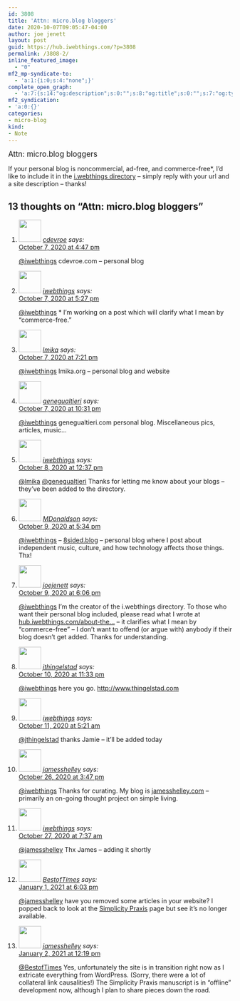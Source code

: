 ```yaml
---
id: 3808
title: 'Attn: micro.blog bloggers'
date: 2020-10-07T09:05:47-04:00
author: joe jenett
layout: post
guid: https://hub.iwebthings.com/?p=3808
permalink: /3808-2/
inline_featured_image:
  - "0"
mf2_mp-syndicate-to:
  - 'a:1:{i:0;s:4:"none";}'
complete_open_graph:
  - 'a:7:{s:14:"og:description";s:0:"";s:8:"og:title";s:0:"";s:7:"og:type";s:0:"";s:12:"twitter:card";s:7:"summary";s:15:"twitter:creator";s:0:"";s:19:"twitter:description";s:0:"";s:8:"og:image";s:0:"";}'
mf2_syndication:
- 'a:0:{}'
categories:
- micro-blog
kind:
- Note
---
```

<big>Attn: micro.blog bloggers</big>

If your personal blog is noncommercial, ad-free, and commerce-free*, I&#8217;d like to include it in the [i.webthings directory](https://directory.iwebthings.com/) &#8211; simply reply with your url and a site description &#8211; thanks!

<h2 id="comments-title">13 thoughts on “Attn: micro.blog bloggers”		</h2>


<ol class="commentlist">
<li class="comment even thread-even depth-1 u-comment h-cite h-entry p-comment" id="li-comment-548">
<article id="comment-548" class="comment " itemprop="comment" itemscope="" itemtype="http://schema.org/Comment">
<footer>
<address class="comment-author p-author author vcard hcard h-card" itemprop="creator" itemscope="" itemtype="http://schema.org/Person">
<img alt="" src="https://micro.blog/cdevroe/avatar.jpg" srcset="https://micro.blog/cdevroe/avatar.jpg 2x" class="avatar avatar-50 photo avatar-default local-avatar u-photo" itemprop="image" loading="lazy" width="50" height="50">				<cite class="fn p-name" itemprop="name"><a href="https://micro.blog/cdevroe" rel="external nofollow ugc" class="u-url url">cdevroe</a></cite> <span class="says">says:</span>					</address>
<!-- .comment-author .vcard -->

<div class="comment-meta commentmetadata">
<a href="https://micro.blog/cdevroe/10376724"><time class="updated published dt-updated dt-published" datetime="2020-10-07T16:47:58-04:00" itemprop="datePublished dateModified dateCreated">
October 7, 2020 at 4:47 pm						</time></a>
			</div>
<!-- .comment-meta .commentmetadata -->
</footer>

<div class="comment-content e-content p-summary p-name" itemprop="text name description">
<p><a href="https://micro.blog/iwebthings" rel="nofollow ugc">@iwebthings</a> cdevroe.com – personal blog</p>
</div>

<div class="reply">
	</div>
<!-- .reply -->
</article><!-- #comment-## -->
</li>
<!-- #comment-## -->
<li class="comment odd alt thread-odd thread-alt depth-1 u-comment h-cite h-entry p-comment" id="li-comment-549">
<article id="comment-549" class="comment " itemprop="comment" itemscope="" itemtype="http://schema.org/Comment">
<footer>
<address class="comment-author p-author author vcard hcard h-card" itemprop="creator" itemscope="" itemtype="http://schema.org/Person">
<img alt="" src="https://secure.gravatar.com/avatar/0bf0445b4e4b39f830b186b7e23195a1?s=50&amp;d=identicon&amp;r=pg" class="avatar avatar-50 photo avatar-default local-avatar u-photo" itemprop="image" loading="lazy" width="50" height="50">				<cite class="fn p-name" itemprop="name"><a href="https://micro.blog/iwebthings" rel="external nofollow ugc" class="u-url url">iwebthings</a></cite> <span class="says">says:</span>					</address>
<!-- .comment-author .vcard -->

<div class="comment-meta commentmetadata">
<a href="https://micro.blog/iwebthings/10376824"><time class="updated published dt-updated dt-published" datetime="2020-10-07T17:27:32-04:00" itemprop="datePublished dateModified dateCreated">
October 7, 2020 at 5:27 pm						</time></a>
			</div>
<!-- .comment-meta .commentmetadata -->
</footer>

<div class="comment-content e-content p-summary p-name" itemprop="text name description">
<p><a href="https://micro.blog/iwebthings" rel="nofollow ugc">@iwebthings</a> * I’m working on a post which will clarify what I mean by “commerce-free.”</p>
</div>

<div class="reply">
	</div>
<!-- .reply -->
</article><!-- #comment-## -->
</li>
<!-- #comment-## -->
<li class="comment even thread-even depth-1 u-comment h-cite h-entry p-comment" id="li-comment-550">
<article id="comment-550" class="comment " itemprop="comment" itemscope="" itemtype="http://schema.org/Comment">
<footer>
<address class="comment-author p-author author vcard hcard h-card" itemprop="creator" itemscope="" itemtype="http://schema.org/Person">
<img alt="" src="https://micro.blog/lmika/avatar.jpg" srcset="https://micro.blog/lmika/avatar.jpg 2x" class="avatar avatar-50 photo avatar-default local-avatar u-photo" itemprop="image" loading="lazy" width="50" height="50">				<cite class="fn p-name" itemprop="name"><a href="https://micro.blog/lmika" rel="external nofollow ugc" class="u-url url">lmika</a></cite> <span class="says">says:</span>					</address>
<!-- .comment-author .vcard -->

<div class="comment-meta commentmetadata">
<a href="https://micro.blog/lmika/10377118"><time class="updated published dt-updated dt-published" datetime="2020-10-07T19:21:14-04:00" itemprop="datePublished dateModified dateCreated">
October 7, 2020 at 7:21 pm						</time></a>
			</div>
<!-- .comment-meta .commentmetadata -->
</footer>

<div class="comment-content e-content p-summary p-name" itemprop="text name description">
<p><a href="https://micro.blog/iwebthings" rel="nofollow ugc">@iwebthings</a> lmika.org – personal blog and website</p>
</div>

<div class="reply">
	</div>
<!-- .reply -->
</article><!-- #comment-## -->
</li>
<!-- #comment-## -->
<li class="comment odd alt thread-odd thread-alt depth-1 u-comment h-cite h-entry p-comment" id="li-comment-552">
<article id="comment-552" class="comment " itemprop="comment" itemscope="" itemtype="http://schema.org/Comment">
<footer>
<address class="comment-author p-author author vcard hcard h-card" itemprop="creator" itemscope="" itemtype="http://schema.org/Person">
<img alt="" src="https://www.gravatar.com/avatar/b8239ea5bc7b33b679e24f97f21ee4f0?s=96&amp;d=https%3A%2F%2Fmicro.blog%2Fimages%2Fblank_avatar.png" srcset="https://www.gravatar.com/avatar/b8239ea5bc7b33b679e24f97f21ee4f0?s=96&amp;d=https%3A%2F%2Fmicro.blog%2Fimages%2Fblank_avatar.png 2x" class="avatar avatar-50 photo avatar-default local-avatar u-photo" itemprop="image" loading="lazy" width="50" height="50">				<cite class="fn p-name" itemprop="name"><a href="https://micro.blog/genegualtieri" rel="external nofollow ugc" class="u-url url">genegualtieri</a></cite> <span class="says">says:</span>					</address>
<!-- .comment-author .vcard -->

<div class="comment-meta commentmetadata">
<a href="https://micro.blog/genegualtieri/10378046"><time class="updated published dt-updated dt-published" datetime="2020-10-07T22:31:57-04:00" itemprop="datePublished dateModified dateCreated">
October 7, 2020 at 10:31 pm						</time></a>
			</div>
<!-- .comment-meta .commentmetadata -->
</footer>

<div class="comment-content e-content p-summary p-name" itemprop="text name description">
<p><a href="https://micro.blog/iwebthings" rel="nofollow ugc">@iwebthings</a> genegualtieri.com personal blog. Miscellaneous pics, articles, music…</p>
</div>

<div class="reply">
	</div>
<!-- .reply -->
</article><!-- #comment-## -->
</li>
<!-- #comment-## -->
<li class="comment even thread-even depth-1 u-comment h-cite h-entry p-comment" id="li-comment-555">
<article id="comment-555" class="comment " itemprop="comment" itemscope="" itemtype="http://schema.org/Comment">
<footer>
<address class="comment-author p-author author vcard hcard h-card" itemprop="creator" itemscope="" itemtype="http://schema.org/Person">
<img alt="" src="https://secure.gravatar.com/avatar/0bf0445b4e4b39f830b186b7e23195a1?s=50&amp;d=identicon&amp;r=pg" class="avatar avatar-50 photo avatar-default local-avatar u-photo" itemprop="image" loading="lazy" width="50" height="50">				<cite class="fn p-name" itemprop="name"><a href="https://micro.blog/iwebthings" rel="external nofollow ugc" class="u-url url">iwebthings</a></cite> <span class="says">says:</span>					</address>
<!-- .comment-author .vcard -->

<div class="comment-meta commentmetadata">
<a href="https://micro.blog/iwebthings/10381468"><time class="updated published dt-updated dt-published" datetime="2020-10-08T12:37:26-04:00" itemprop="datePublished dateModified dateCreated">
October 8, 2020 at 12:37 pm						</time></a>
			</div>
<!-- .comment-meta .commentmetadata -->
</footer>

<div class="comment-content e-content p-summary p-name" itemprop="text name description">
<p><a href="https://micro.blog/lmika" rel="nofollow ugc">@lmika</a> <a href="https://micro.blog/genegualtieri" rel="nofollow ugc">@genegualtieri</a> Thanks for letting me know about your blogs – they’ve been added to the directory.</p>
</div>

<div class="reply">
	</div>
<!-- .reply -->
</article><!-- #comment-## -->
</li>
<!-- #comment-## -->
<li class="comment odd alt thread-odd thread-alt depth-1 u-comment h-cite h-entry p-comment" id="li-comment-560">
<article id="comment-560" class="comment " itemprop="comment" itemscope="" itemtype="http://schema.org/Comment">
<footer>
<address class="comment-author p-author author vcard hcard h-card" itemprop="creator" itemscope="" itemtype="http://schema.org/Person">
<img alt="" src="https://micro.blog/MDonaldson/avatar.jpg" srcset="https://micro.blog/MDonaldson/avatar.jpg 2x" class="avatar avatar-50 photo avatar-default local-avatar u-photo" itemprop="image" loading="lazy" width="50" height="50">				<cite class="fn p-name" itemprop="name"><a href="https://micro.blog/MDonaldson" rel="external nofollow ugc" class="u-url url">MDonaldson</a></cite> <span class="says">says:</span>					</address>
<!-- .comment-author .vcard -->

<div class="comment-meta commentmetadata">
<a href="https://micro.blog/MDonaldson/10387752"><time class="updated published dt-updated dt-published" datetime="2020-10-09T17:34:35-04:00" itemprop="datePublished dateModified dateCreated">
October 9, 2020 at 5:34 pm						</time></a>
			</div>
<!-- .comment-meta .commentmetadata -->
</footer>

<div class="comment-content e-content p-summary p-name" itemprop="text name description">
<p><a href="https://micro.blog/iwebthings" rel="nofollow ugc">@iwebthings</a> – <a href="https://8sided.blog/" rel="nofollow ugc">8sided.blog</a> – personal blog where I post about independent music, culture, and how technology affects those things. Thx!</p>
</div>

<div class="reply">
	</div>
<!-- .reply -->
</article><!-- #comment-## -->
</li>
<!-- #comment-## -->
<li class="comment even thread-even depth-1 u-comment h-cite h-entry p-comment" id="li-comment-562">
<article id="comment-562" class="comment " itemprop="comment" itemscope="" itemtype="http://schema.org/Comment">
<footer>
<address class="comment-author p-author author vcard hcard h-card" itemprop="creator" itemscope="" itemtype="http://schema.org/Person">
<img alt="" src="https://micro.blog/joejenett/avatar.jpg" srcset="https://micro.blog/joejenett/avatar.jpg 2x" class="avatar avatar-50 photo avatar-default local-avatar u-photo" itemprop="image" loading="lazy" width="50" height="50">				<cite class="fn p-name" itemprop="name"><a href="https://micro.blog/joejenett" rel="external nofollow ugc" class="u-url url">joejenett</a></cite> <span class="says">says:</span>					</address>
<!-- .comment-author .vcard -->

<div class="comment-meta commentmetadata">
<a href="https://micro.blog/joejenett/10387834"><time class="updated published dt-updated dt-published" datetime="2020-10-09T18:06:33-04:00" itemprop="datePublished dateModified dateCreated">
October 9, 2020 at 6:06 pm						</time></a>
			</div>
<!-- .comment-meta .commentmetadata -->
</footer>

<div class="comment-content e-content p-summary p-name" itemprop="text name description">
<p><a href="https://micro.blog/iwebthings" rel="nofollow ugc">@iwebthings</a> I’m the creator of the i.webthings directory. To those who want their personal blog included, please read what I wrote at <a href="/about-the-iwebthings-directory/">hub.iwebthings.com/about-the…</a> – it clarifies what I mean by “commerce-free” – I don’t want to offend (or argue with) anybody if their blog doesn’t get added. Thanks for understanding.</p>
</div>

<div class="reply">
	</div>
<!-- .reply -->
</article><!-- #comment-## -->
</li>
<!-- #comment-## -->
<li class="comment odd alt thread-odd thread-alt depth-1 u-comment h-cite h-entry p-comment" id="li-comment-564">
<article id="comment-564" class="comment " itemprop="comment" itemscope="" itemtype="http://schema.org/Comment">
<footer>
<address class="comment-author p-author author vcard hcard h-card" itemprop="creator" itemscope="" itemtype="http://schema.org/Person">
<img alt="" src="https://micro.blog/jthingelstad/avatar.jpg" srcset="https://micro.blog/jthingelstad/avatar.jpg 2x" class="avatar avatar-50 photo avatar-default local-avatar u-photo" itemprop="image" loading="lazy" width="50" height="50">				<cite class="fn p-name" itemprop="name"><a href="https://micro.blog/jthingelstad" rel="external nofollow ugc" class="u-url url">jthingelstad</a></cite> <span class="says">says:</span>					</address>
<!-- .comment-author .vcard -->

<div class="comment-meta commentmetadata">
<a href="https://micro.blog/jthingelstad/10393890"><time class="updated published dt-updated dt-published" datetime="2020-10-10T23:33:26-04:00" itemprop="datePublished dateModified dateCreated">
October 10, 2020 at 11:33 pm						</time></a>
			</div>
<!-- .comment-meta .commentmetadata -->
</footer>

<div class="comment-content e-content p-summary p-name" itemprop="text name description">
<p><a href="https://micro.blog/iwebthings" rel="nofollow ugc">@iwebthings</a> here you go. <a href="https://www.thingelstad.com/" rel="nofollow ugc">http://www.thingelstad.com</a></p>
</div>

<div class="reply">
	</div>
<!-- .reply -->
</article><!-- #comment-## -->
</li>
<!-- #comment-## -->
<li class="comment even thread-even depth-1 u-comment h-cite h-entry p-comment" id="li-comment-565">
<article id="comment-565" class="comment " itemprop="comment" itemscope="" itemtype="http://schema.org/Comment">
<footer>
<address class="comment-author p-author author vcard hcard h-card" itemprop="creator" itemscope="" itemtype="http://schema.org/Person">
<img alt="" src="https://secure.gravatar.com/avatar/0bf0445b4e4b39f830b186b7e23195a1?s=50&amp;d=identicon&amp;r=pg" class="avatar avatar-50 photo avatar-default local-avatar u-photo" itemprop="image" loading="lazy" width="50" height="50">				<cite class="fn p-name" itemprop="name"><a href="https://micro.blog/iwebthings" rel="external nofollow ugc" class="u-url url">iwebthings</a></cite> <span class="says">says:</span>					</address>
<!-- .comment-author .vcard -->

<div class="comment-meta commentmetadata">
<a href="https://micro.blog/iwebthings/10394794"><time class="updated published dt-updated dt-published" datetime="2020-10-11T05:21:42-04:00" itemprop="datePublished dateModified dateCreated">
October 11, 2020 at 5:21 am						</time></a>
			</div>
<!-- .comment-meta .commentmetadata -->
</footer>

<div class="comment-content e-content p-summary p-name" itemprop="text name description">
<p><a href="https://micro.blog/jthingelstad" rel="nofollow ugc">@jthingelstad</a> thanks Jamie – it’ll be added today</p>
</div>

<div class="reply">
	</div>
<!-- .reply -->
</article><!-- #comment-## -->
</li>
<!-- #comment-## -->
<li class="comment odd alt thread-odd thread-alt depth-1 u-comment h-cite h-entry p-comment" id="li-comment-578">
<article id="comment-578" class="comment " itemprop="comment" itemscope="" itemtype="http://schema.org/Comment">
<footer>
<address class="comment-author p-author author vcard hcard h-card" itemprop="creator" itemscope="" itemtype="http://schema.org/Person">
<img alt="" src="https://www.gravatar.com/avatar/1819e59f9961a8c00b20fa9443a44b7e?s=96&amp;d=https%3A%2F%2Fmicro.blog%2Fimages%2Fblank_avatar.png" srcset="https://www.gravatar.com/avatar/1819e59f9961a8c00b20fa9443a44b7e?s=96&amp;d=https%3A%2F%2Fmicro.blog%2Fimages%2Fblank_avatar.png 2x" class="avatar avatar-50 photo avatar-default local-avatar u-photo" itemprop="image" loading="lazy" width="50" height="50">				<cite class="fn p-name" itemprop="name"><a href="https://micro.blog/jamesshelley" rel="external nofollow ugc" class="u-url url">jamesshelley</a></cite> <span class="says">says:</span>					</address>
<!-- .comment-author .vcard -->

<div class="comment-meta commentmetadata">
<a href="https://micro.blog/jamesshelley/10473877"><time class="updated published dt-updated dt-published" datetime="2020-10-26T15:47:40-04:00" itemprop="datePublished dateModified dateCreated">
October 26, 2020 at 3:47 pm						</time></a>
			</div>
<!-- .comment-meta .commentmetadata -->
</footer>

<div class="comment-content e-content p-summary p-name" itemprop="text name description">
<p><a href="https://micro.blog/iwebthings" rel="nofollow ugc">@iwebthings</a> Thanks for curating. My blog is <a href="https://jamesshelley.com/" rel="nofollow ugc">jamesshelley.com</a> – primarily an on-going thought project on simple living.</p>
</div>

<div class="reply">
	</div>
<!-- .reply -->
</article><!-- #comment-## -->
</li>
<!-- #comment-## -->
<li class="comment even thread-even depth-1 u-comment h-cite h-entry p-comment" id="li-comment-579">
<article id="comment-579" class="comment " itemprop="comment" itemscope="" itemtype="http://schema.org/Comment">
<footer>
<address class="comment-author p-author author vcard hcard h-card" itemprop="creator" itemscope="" itemtype="http://schema.org/Person">
<img alt="" src="https://secure.gravatar.com/avatar/0bf0445b4e4b39f830b186b7e23195a1?s=50&amp;d=identicon&amp;r=pg" class="avatar avatar-50 photo avatar-default local-avatar u-photo" itemprop="image" loading="lazy" width="50" height="50">				<cite class="fn p-name" itemprop="name"><a href="https://micro.blog/iwebthings" rel="external nofollow ugc" class="u-url url">iwebthings</a></cite> <span class="says">says:</span>					</address>
<!-- .comment-author .vcard -->

<div class="comment-meta commentmetadata">
<a href="https://micro.blog/iwebthings/10477622"><time class="updated published dt-updated dt-published" datetime="2020-10-27T07:37:00-04:00" itemprop="datePublished dateModified dateCreated">
October 27, 2020 at 7:37 am						</time></a>
			</div>
<!-- .comment-meta .commentmetadata -->
</footer>

<div class="comment-content e-content p-summary p-name" itemprop="text name description">
<p><a href="https://micro.blog/jamesshelley" rel="nofollow ugc">@jamesshelley</a> Thx James – adding it shortly</p>
</div>

<div class="reply">
	</div>
<!-- .reply -->
</article><!-- #comment-## -->
</li>
<!-- #comment-## -->
<li class="comment odd alt thread-odd thread-alt depth-1 u-comment h-cite h-entry p-comment" id="li-comment-2629">
<article id="comment-2629" class="comment " itemprop="comment" itemscope="" itemtype="http://schema.org/Comment">
<footer>
<address class="comment-author p-author author vcard hcard h-card" itemprop="creator" itemscope="" itemtype="http://schema.org/Person">
<img alt="" src="https://www.gravatar.com/avatar/f976ec4895cce784b2c939f7f39f599a?s=96&amp;d=https%3A%2F%2Fmicro.blog%2Fimages%2Fblank_avatar.png" srcset="https://www.gravatar.com/avatar/f976ec4895cce784b2c939f7f39f599a?s=96&amp;d=https%3A%2F%2Fmicro.blog%2Fimages%2Fblank_avatar.png 2x" class="avatar avatar-50 photo avatar-default local-avatar u-photo" itemprop="image" loading="lazy" width="50" height="50">				<cite class="fn p-name" itemprop="name"><a href="https://micro.blog/BestofTimes" rel="external nofollow ugc" class="u-url url">BestofTimes</a></cite> <span class="says">says:</span>					</address>
<!-- .comment-author .vcard -->

<div class="comment-meta commentmetadata">
<a href="https://micro.blog/BestofTimes/10799600"><time class="updated published dt-updated dt-published" datetime="2021-01-01T18:03:48-05:00" itemprop="datePublished dateModified dateCreated">
January 1, 2021 at 6:03 pm						</time></a>
			</div>
<!-- .comment-meta .commentmetadata -->
</footer>

<div class="comment-content e-content p-summary p-name" itemprop="text name description">
<p><a href="https://micro.blog/jamesshelley" rel="nofollow ugc">@jamesshelley</a> have you removed some articles in your website? I popped back to look at the <a href="https://jamesshelley.com/manuscripts/simplicity/" rel="nofollow ugc">Simplicity Praxis</a> page but see it’s no longer available.</p>
</div>

<div class="reply">
	</div>
<!-- .reply -->
</article><!-- #comment-## -->
</li>
<!-- #comment-## -->
<li class="comment even thread-even depth-1 u-comment h-cite h-entry p-comment" id="li-comment-2630">
<article id="comment-2630" class="comment " itemprop="comment" itemscope="" itemtype="http://schema.org/Comment">
<footer>
<address class="comment-author p-author author vcard hcard h-card" itemprop="creator" itemscope="" itemtype="http://schema.org/Person">
<img alt="" src="https://www.gravatar.com/avatar/1819e59f9961a8c00b20fa9443a44b7e?s=96&amp;d=https%3A%2F%2Fmicro.blog%2Fimages%2Fblank_avatar.png" srcset="https://www.gravatar.com/avatar/1819e59f9961a8c00b20fa9443a44b7e?s=96&amp;d=https%3A%2F%2Fmicro.blog%2Fimages%2Fblank_avatar.png 2x" class="avatar avatar-50 photo avatar-default local-avatar u-photo" itemprop="image" loading="lazy" width="50" height="50">				<cite class="fn p-name" itemprop="name"><a href="https://micro.blog/jamesshelley" rel="external nofollow ugc" class="u-url url">jamesshelley</a></cite> <span class="says">says:</span>					</address>
<!-- .comment-author .vcard -->

<div class="comment-meta commentmetadata">
<a href="https://micro.blog/jamesshelley/10802792"><time class="updated published dt-updated dt-published" datetime="2021-01-02T12:19:53-05:00" itemprop="datePublished dateModified dateCreated">
January 2, 2021 at 12:19 pm						</time></a>
			</div>
<!-- .comment-meta .commentmetadata -->
</footer>

<div class="comment-content e-content p-summary p-name" itemprop="text name description">
<p><a href="https://micro.blog/BestofTimes" rel="nofollow ugc">@BestofTimes</a> Yes, unfortunately the site is in transition right now as I extricate everything from WordPress. (Sorry, there were a lot of collateral link causalities!) The Simplicity Praxis manuscript is in “offline” development now, although I plan to share pieces down the road.</p>
</div>

<div class="reply">
	</div>
<!-- .reply -->
</article><!-- #comment-## -->
</li>
<!-- #comment-## -->
</ol>
